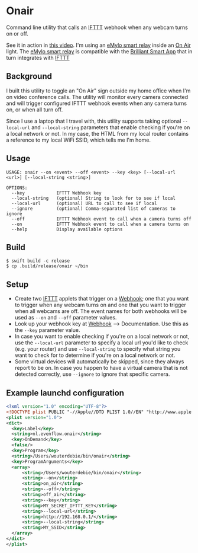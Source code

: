 # Onair

Command line utility that calls an [IFTTT](https://ifttt.com) webhook when any webcam turns on or off.

See it in action in [this video](https://photos.app.goo.gl/KkNWri8MQts85ScP8). I'm using an [eMylo smart relay](https://www.amazon.com/gp/product/B07FPCJ1L4/ref=ppx_yo_dt_b_search_asin_title?ie=UTF8&psc=1) inside an [On Air](https://www.amazon.com/gp/product/B00JFL0F6Y/ref=ppx_yo_dt_b_search_asin_title?ie=UTF8&psc=1) light. The [eMylo smart relay](https://www.amazon.com/gp/product/B07FPCJ1L4/ref=ppx_yo_dt_b_search_asin_title?ie=UTF8&psc=1) is compatible with the [Brilliant Smart App](https://play.google.com/store/apps/details?id=com.brilliantlighting.brain&hl=en_US) that in turn integrates with [IFTTT](https://ifttt.com/brilliant_smart)
## Background

I built this utility to toggle an "On Air" sign outside my home office when I'm on video conference calls. The utility will monitor every camera connected and will trigger configured IFTTT webhook events when any camera turns on, or when all turn off.

Since I use a laptop that I travel with, this utility supports taking optional `--local-url` and `--local-string` parameters that enable checking if you're on a local network or not. In my case, the HTML from my local router contains a reference to my local WiFi SSID, which tells me I'm home.

## Usage
```
USAGE: onair --on <event> --off <event> --key <key> [--local-url <url>] [--local-string <string>]

OPTIONS:
  --key            IFTTT Webhook key
  --local-string   (optional) String to look for to see if local
  --local-url      (optional) URL to call to see if local
  --ignore         (optional) Comma-separated list of cameras to ignore
  --off            IFTTT Webhook event to call when a camera turns off
  --on             IFTTT Webhook event to call when a camera turns on
  --help           Display available options
```

## Build
```
$ swift build -c release
$ cp .build/release/onair ~/bin
```

## Setup
- Create two [IFTTT](https//iftttt.com) applets that trigger on a [Webhook](https://ifttt.com/maker_webhooks); one that you want to trigger when any webcam turns on and one that you want to trigger when all webcams are off. The event names for both webhooks will be used as `--on` and `--off` parameter values.
- Look up your webhook key at [Webhook](https://ifttt.com/maker_webhooks) --> Documentation. Use this as the `--key` parameter value.
- In case you want to enable checking if you're on a local network or not, use the `--local-url` parameter to specify a local url you'd like to check (e.g. your router) and use `--local-string` to specify what string you want to check for to determine if you're on a local network or not.
- Some virtual devices will automatically be skipped, since they always report to be on. In case you happen to have a virtual camera that is not detected correctly, use `--ignore` to ignore that specific camera.

## Example launchd configuration
```xml
<?xml version="1.0" encoding="UTF-8"?>
<!DOCTYPE plist PUBLIC "-//Apple//DTD PLIST 1.0//EN" "http://www.apple.com/DTDs/PropertyList-1.0.dtd">
<plist version="1.0">
<dict>
  <key>Label</key>
  <string>nl.evenflow.onair</string>
  <key>OnDemand</key>
  <false/>
  <key>Program</key>
  <string>/Users/wouterdebie/bin/onair</string>
  <key>ProgramArguments</key>
  <array>
      <string>/Users/wouterdebie/bin/onair</string>
      <string>--on</string>
      <string>on_air</string>
      <string>--off</string>
      <string>off_air</string>
      <string>--key</string>
      <string>MY_SECRET_IFTTT_KEY</string>
      <string>--local-url</string>
      <string>http://192.168.0.1/</string>
      <string>--local-string</string>
      <string>MY_SSID</string>
  </array>
</dict>
</plist>
```
